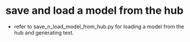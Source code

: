 # save and load a model from the hub

* refer to save_n_load_model_from_hub.py for loading a model from the hub and generating text.